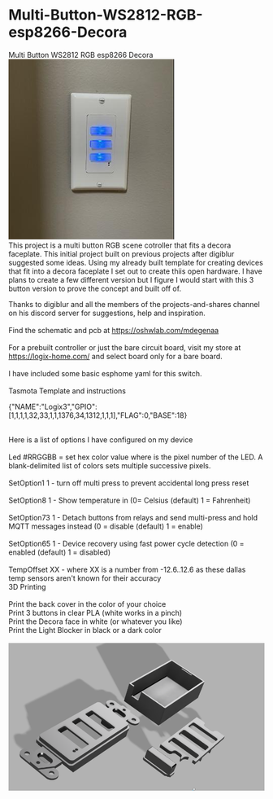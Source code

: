 # Multi-Button-WS2812-RGB-esp8266-Decora
Multi Button WS2812 RGB esp8266 Decora <br>
![GitHub Logo](https://github.com/logichousepcb/Multi-Button-WS2812-RGB-esp8266-Decora/blob/main/3btn-pic-mounted.PNG)<br>
This project is a multi button RGB scene cotroller that fits a decora faceplate.  This initial project built on previous projects after digiblur suggested some ideas.  Using my already built template for creating devices that fit into a decora faceplate I set out to create thiis open hardware.  I have plans to create a few different version but I figure I would start with this 3 button version to prove the concept and built off of.

Thanks to digiblur and all the members of the projects-and-shares channel on his discord server for suggestions, help and inspiration. <br>
<br>
Find the schematic and pcb at https://oshwlab.com/mdegenaa <br>
<br>
For a prebuilt controller or just the bare circuit board, visit my store at https://logix-home.com/ and select board only for a bare board.<br>
<br>
I have included some basic esphome yaml for this switch. <br>
<br>
Tasmota Template and instructions <br>

{"NAME":"Logix3","GPIO":[1,1,1,1,32,33,1,1,1376,34,1312,1,1,1],"FLAG":0,"BASE":18} <br>
<br>

Here is a list of options I have configured on my device<br>
<br>
Led<x>	#RRGGBB = set hex color value where <x> is the pixel number of the LED. A blank-delimited list of colors sets multiple successive pixels. <br>
<br>
SetOption1 1 - turn off multi press to prevent accidental long press reset<br>
<br>
SetOption8 1 -	Show temperature in (0= Celsius (default) 1 = Fahrenheit)<br>
 <br>
SetOption73	1 - Detach buttons from relays and send multi-press and hold MQTT messages instead (0 = disable (default) 1 = enable) <br>
<br>
SetOption65	1 - Device recovery using fast power cycle detection (0 = enabled (default) 1 = disabled)<br>
<br>
TempOffset XX - where XX is a number from -12.6..12.6 as these dallas temp sensors aren't known for their accuracy<br>
 3D Printing<br>
 <br>
 Print the back cover in the color of your choice<br>
 Print 3 buttons in clear PLA (white works in a pinch)<br>
 Print the Decora face in white (or whatever you like)<br>
 Print the Light Blocker in black or a dark color<br>
 <br>
 ![GitHub Logo](https://github.com/logichousepcb/Multi-Button-WS2812-RGB-esp8266-Decora/blob/main/3button_model.PNG)<br>
 
 <br>

 

 
 
